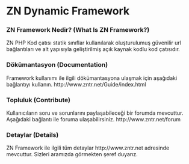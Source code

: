 # ZN Dynamic Framework

<h3>ZN Framework Nedir? (What Is ZN Framework?)</h3>
ZN PHP Kod çatısı statik sınıflar kullanılarak oluşturulumuş güvenilir url bağlantıları ve alt yapısıyla geliştirilmiş açık kaynak kodlu kod çatısıdır.

<h3>Dökümantasyon (Documentation)</h3>
Framework kullanımı ile ilgili dökümantasyona ulaşmak için aşağıdaki bağlantıyı kullanın.
http://www.zntr.net/Guide/index.html

<h3>Topluluk (Contribute)</h3>
Kullanıcıların soru ve sorunlarını paylaşabileceği bir forumda mevcuttur. Aşağıdaki bağlantı ile foruma ulaşabilirsiniz.
http://www.zntr.net/forum

<h3>Detaylar (Details)</h3>
ZN Framework ile ilgili tüm detaylar http://www.zntr.net adresinde mevcuttur. Sizleri aramızda görmekten şeref duyarız.
